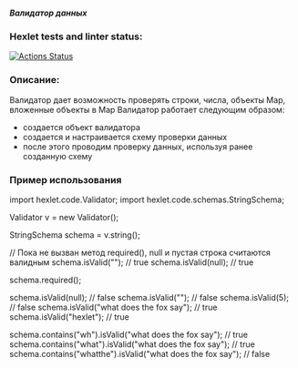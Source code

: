 <h5>Валидатор данных</h5>

### Hexlet tests and linter status:
[![Actions Status](https://github.com/JavaQuaker/java-project-78/workflows/hexlet-check/badge.svg)](https://github.com/JavaQuaker/java-project-78/actions)

<h3>Описание:</h3>
<p>Валидатор дает возможность проверять строки, числа, объекты Map, вложенные объекты в Map  
Валидатор работает следующим образом:
<ul>
  <li>создается объект валидатора</li>
  <li>создается и настраивается схему проверки данных </li>
  <li>после этого проводим проверку данных, используя ранее созданную схему</li>
</ul></p>

<h3>Пример использования</h3>
<p>import hexlet.code.Validator;
import hexlet.code.schemas.StringSchema;

Validator v = new Validator();

StringSchema schema = v.string();

// Пока не вызван метод required(), null и пустая строка считаются валидным
schema.isValid(""); // true
schema.isValid(null); // true

schema.required();

schema.isValid(null); // false
schema.isValid(""); // false
schema.isValid(5); // false
schema.isValid("what does the fox say"); // true
schema.isValid("hexlet"); // true

schema.contains("wh").isValid("what does the fox say"); // true
schema.contains("what").isValid("what does the fox say"); // true
schema.contains("whatthe").isValid("what does the fox say"); // false
</p>
